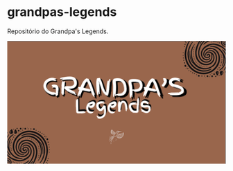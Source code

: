 # grandpas-legends
Repositório do Grandpa's Legends.

<img src='Grandpas Legends.PNG' alt='Grandpas Legends'>